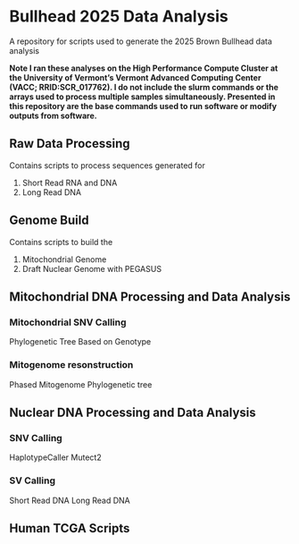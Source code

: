 # Bullhead 2025 Data Analysis
A repository for scripts used to generate the 2025 Brown Bullhead data analysis

**Note I ran these analyses on the High Performance Compute Cluster at the University of Vermont’s Vermont Advanced Computing Center (VACC; RRID:SCR_017762).  I do not include the slurm commands or the arrays used to process multiple samples simultaneously. Presented in this repository are the base commands used to run software or modify outputs from software.**

## Raw Data Processing
Contains scripts to process sequences generated for
1. Short Read RNA and DNA
2. Long Read DNA

## Genome Build
Contains scripts to build the 
1. Mitochondrial Genome
2. Draft Nuclear Genome with PEGASUS

## Mitochondrial DNA Processing and Data Analysis
### Mitochondrial SNV Calling
Phylogenetic Tree Based on Genotype
### Mitogenome resonstruction
Phased Mitogenome Phylogenetic tree

## Nuclear DNA Processing and Data Analysis
### SNV Calling
HaplotypeCaller
Mutect2
### SV Calling
Short Read DNA
Long Read DNA

## Human TCGA Scripts
